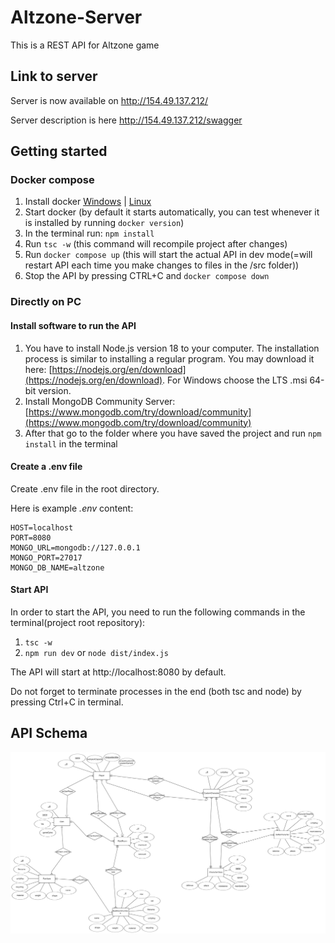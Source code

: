 # Altzone-Server

This is a REST API for Altzone game

## Link to server

Server is now available on http://154.49.137.212/

Server description is here http://154.49.137.212/swagger

## Getting started

### Docker compose

1. Install docker [Windows](https://www.docker.com/products/docker-desktop/) | [Linux](https://docs.docker.com/engine/install/)
2. Start docker (by default it starts automatically, you can test whenever it is installed by running ```docker version```)
3. In the terminal run: ```npm install```
4. Run ```tsc -w``` (this command will recompile project after changes)
5. Run ```docker compose up``` (this will start the actual API in dev mode(=will restart API each time you make changes to files in the /src folder))
6. Stop the API by pressing CTRL+C and ```docker compose down```

### Directly on PC

#### Install software to run the API
1. You have to install Node.js version 18 to your computer. The installation process is similar to installing a regular program.
   You may download it here: [https://nodejs.org/en/download](https://nodejs.org/en/download). For Windows choose the LTS .msi 64-bit version.
2. Install MongoDB Community Server: [https://www.mongodb.com/try/download/community](https://www.mongodb.com/try/download/community)
3. After that go to the folder where you have saved the project and run ```npm install``` in the terminal

#### Create a .env file

Create .env file in the root directory.

Here is example *.env* content:

    HOST=localhost
    PORT=8080
    MONGO_URL=mongodb://127.0.0.1
    MONGO_PORT=27017
    MONGO_DB_NAME=altzone

#### Start API

In order to start the API, you need to run the following commands in the terminal(project root repository):
1. ```tsc -w```
2. ```npm run dev``` or ```node dist/index.js```

The API will start at http://localhost:8080 by default.

Do not forget to terminate processes in the end (both tsc and node) by pressing Ctrl+C in terminal.

## API Schema

![ERD](doc/img/ERD.png)


